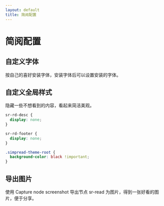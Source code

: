 ```yaml
---
layout: default
title: 简阅配置
---
```


# 简阅配置

## 自定义字体
按自己的喜好安装字体，安装字体后可以设置安装的字体。

## 自定义全局样式

隐藏一些不想看到的内容，看起来简洁美观。

```css
sr-rd-desc {
  display: none;
}

sr-rd-footer {
  display: none;
}

.simpread-theme-root {
  background-color: black !important;
}
```

## 导出图片

使用 Capture node screenshot 导出节点 sr-read 为图片，得到一张好看的图片，便于分享。
